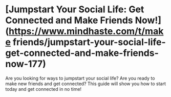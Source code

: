 
# [Jumpstart Your Social Life: Get Connected and Make Friends Now!](https://www.mindhaste.com/t/make friends/jumpstart-your-social-life-get-connected-and-make-friends-now-177)

Are you looking for ways to jumpstart your social life? Are you ready to make new friends and get connected? This guide will show you how to start today and get connected in no time!
    